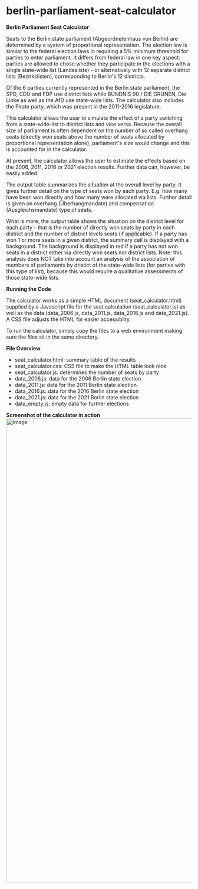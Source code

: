 # berlin-parliament-seat-calculator
<strong>Berlin Parliament Seat Calculator</strong>

Seats to the Berlin state parliament (Abgeordnetenhaus von Berlin) are determined by a system of proportional representation. The election law is similar to the federal election laws in requiring a 5% minimum threshold for parties to enter parliament. It differs from federal law in one key aspect: parties are allowed to chose whether they participate in the elections with a single state-wide list (Landesliste) - or alternatively with 12 separate district lists (Bezirkslisten), corresponding to Berlin's 12 districts.

Of the 6 parties currently represented in the Berlin state parliament, the SPD, CDU and FDP use district lists while BÜNDNIS 90 / DIE GRÜNEN, Die Linke as well as the AfD use state-wide lists. The calculator also includes the Pirate party, which was present in the 2011-2016 legislature.

This calculator allows the user to simulate the effect of a party switching from a state-wide-list to district lists and vice versa. Because the overall size of parliament is often dependent on the number of so called overhang seats (directly won seats above the number of seats allocated by proportional representation alone), parliament's size would change and this is accounted for in the calculator.

At present, the calculator allows the user to estimate the effects based on the 2006, 2011, 2016 or 2021 election results. Further data can, however, be easily added. 

The output table summarizes the situation at the overall level by party. It gives further detail on the type of seats won by each party. E.g. how many have been won directly and how many were allocated via lists. Further detail is given on overhang (Überhangmandate) and compensation (Ausgleichsmandate) type of seats. 

What is more, the output table shows the situation on the district level for each party - that is the number of directly won seats by party in each district and the number of district levels seats (if applicable). If a party has won 1 or more seats in a given district, the summary cell is displayed with a background. The background is displayed in red if a party has not won seats in a district either via directly won seats nor district lists. Note: this analysis does NOT take into account an analysis of the association of members of parliaments by dristict of the state-wide lists (for parties with this type of list), because this would require a qualitative assessments of those state-wide lists.

<strong>Running the Code</strong>

The calculator works as a simple HTML document (seat_calculator.html) supplied by a Javascript file for the seat calculation (seat_calculator.js) as well as the data (data_2006.js, data_2011.js, data_2016.js and data_2021.js). A CSS file adjusts the HTML for easier accessiblity. 

To run the calculator, simply copy the files to a web environment making sure the files sit in the same directory.

<strong>File Overview</strong>
<ul>
<li>seat_calculator.html: summary table of the results</li>
<li>seat_calculator.css: CSS file to make the HTML table look nice</li>
<li>seat_calculator.js: determines the number of seats by party</li>
<li>data_2006.js: data for the 2006 Berlin state election</li>
<li>data_2011.js: data for the 2011 Berlin state election</li>
<li>data_2016.js: data for the 2016 Berlin state election</li>
<li>data_2021.js: data for the 2021 Berlin state election</li>
<li>data_empty.js: empty data for further elections</li>
</ul>
<strong>Screenshot of the calculator in action</strong>

<img width="1261" alt="image" src="https://user-images.githubusercontent.com/3532451/214544128-e2d70fa8-9bc5-4707-8e89-f727bf7c77e5.png">